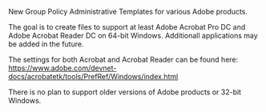 New Group Policy Administrative Templates for various Adobe products.

The goal is to create files to support at least Adobe Acrobat Pro DC and Adobe Acrobat Reader DC on 64-bit Windows.  Additionall applications may be added in the future.

The settings for both Acrobat and Acrobat Reader can be found here: https://www.adobe.com/devnet-docs/acrobatetk/tools/PrefRef/Windows/index.html

There is no plan to support older versions of Adobe products or 32-bit Windows.
